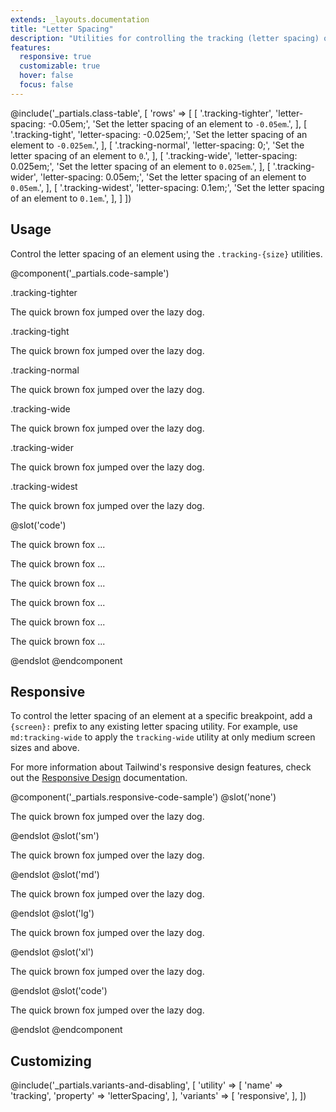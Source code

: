 ```yaml
---
extends: _layouts.documentation
title: "Letter Spacing"
description: "Utilities for controlling the tracking (letter spacing) of an element."
features:
  responsive: true
  customizable: true
  hover: false
  focus: false
---
```


@include('_partials.class-table', [
  'rows' => [
    [
      '.tracking-tighter',
      'letter-spacing: -0.05em;',
      'Set the letter spacing of an element to <code>-0.05em</code>.',
    ],
    [
      '.tracking-tight',
      'letter-spacing: -0.025em;',
      'Set the letter spacing of an element to <code>-0.025em</code>.',
    ],
    [
      '.tracking-normal',
      'letter-spacing: 0;',
      'Set the letter spacing of an element to <code>0</code>.',
    ],
    [
      '.tracking-wide',
      'letter-spacing: 0.025em;',
      'Set the letter spacing of an element to <code>0.025em</code>.',
    ],
    [
      '.tracking-wider',
      'letter-spacing: 0.05em;',
      'Set the letter spacing of an element to <code>0.05em</code>.',
    ],
    [
      '.tracking-widest',
      'letter-spacing: 0.1em;',
      'Set the letter spacing of an element to <code>0.1em</code>.',
    ],
  ]
])

## Usage

Control the letter spacing of an element using the `.tracking-{size}` utilities.

@component('_partials.code-sample')
<div class="mb-6">
  <p class="text-sm text-gray-600">.tracking-tighter</p>
  <p class="tracking-tighter text-lg text-gray-800">The quick brown fox jumped over the lazy dog.</p>
</div>
<div class="mb-6">
  <p class="text-sm text-gray-600">.tracking-tight</p>
  <p class="tracking-tight text-lg text-gray-800">The quick brown fox jumped over the lazy dog.</p>
</div>
<div class="mb-6">
  <p class="text-sm text-gray-600">.tracking-normal</p>
  <p class="tracking-normal text-lg text-gray-800">The quick brown fox jumped over the lazy dog.</p>
</div>
<div class="mb-6">
  <p class="text-sm text-gray-600">.tracking-wide</p>
  <p class="tracking-wide text-lg text-gray-800">The quick brown fox jumped over the lazy dog.</p>
</div>
<div class="mb-6">
  <p class="text-sm text-gray-600">.tracking-wider</p>
  <p class="tracking-wider text-lg text-gray-800">The quick brown fox jumped over the lazy dog.</p>
</div>
<div>
  <p class="text-sm text-gray-600">.tracking-widest</p>
  <p class="tracking-widest text-lg text-gray-800">The quick brown fox jumped over the lazy dog.</p>
</div>
@slot('code')
<p class="tracking-tighter ...">The quick brown fox ...</p>
<p class="tracking-tight ...">The quick brown fox ...</p>
<p class="tracking-normal ...">The quick brown fox ...</p>
<p class="tracking-wide ...">The quick brown fox ...</p>
<p class="tracking-wider ...">The quick brown fox ...</p>
<p class="tracking-widest ...">The quick brown fox ...</p>
@endslot
@endcomponent

## Responsive

To control the letter spacing of an element at a specific breakpoint, add a `{screen}:` prefix to any existing letter spacing utility. For example, use `md:tracking-wide` to apply the `tracking-wide` utility at only medium screen sizes and above.

For more information about Tailwind's responsive design features, check out the [Responsive Design](/docs/responsive-design) documentation.

@component('_partials.responsive-code-sample')
@slot('none')
<p class="tracking-tight text-lg text-gray-800">The quick brown fox jumped over the lazy dog.</p>
@endslot
@slot('sm')
<p class="tracking-normal text-lg text-gray-800">The quick brown fox jumped over the lazy dog.</p>
@endslot
@slot('md')
<p class="tracking-wide text-lg text-gray-800">The quick brown fox jumped over the lazy dog.</p>
@endslot
@slot('lg')
<p class="tracking-normal text-lg text-gray-800">The quick brown fox jumped over the lazy dog.</p>
@endslot
@slot('xl')
<p class="tracking-tight text-lg text-gray-800">The quick brown fox jumped over the lazy dog.</p>
@endslot
@slot('code')
<p class="none:tracking-tight sm:tracking-normal md:tracking-wide lg:tracking-normal xl:tracking-tight ...">The quick brown fox jumped over the lazy dog.</p>
@endslot
@endcomponent

## Customizing

@include('_partials.variants-and-disabling', [
    'utility' => [
        'name' => 'tracking',
        'property' => 'letterSpacing',
    ],
    'variants' => [
        'responsive',
    ],
])
